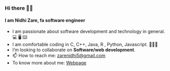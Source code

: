 ### Hi there 👋🏻
#### I am Nidhi Zare, fa software engineer

- I am passionate about software development and technology in general. 💻 🖥 ⌨️
- I am comfortable coding in C, C++, Java, R , Python, Javascript. 👩🏻‍💻
- I’m looking to collaborate on **Software/web development**.
- 📫 How to reach me: zarenidhi5@gmail.com
- To know more about me: <a href="https://nzare.github.io/" target="_blank">Webpage</a>

